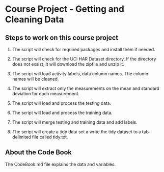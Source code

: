 Course Project - Getting and Cleaning Data
============
Steps to work on this course project
---------------------------

1.  The script will check for required packages and install them if needed.

2.  The script will  check for the UCI HAR Dataset directory. If the directory does not exsist, it will download the zipfile and unzip it.

3.  The script will load activity labels, data column names.  The column names will be cleaned. 

4.  The script will extract only the measurements on the mean and standard deviation for each measurement.

5.  The script will load and process the testing data.

6.  The script will load and process the training data.

7.  The script will merge testing and training data and add labels.

8.  The script will create a tidy data set a write the tidy dataset to a tab-delimited file called tidy.txt.

About the Code Book
--------------------
The CodeBook.md file explains the data and variables.